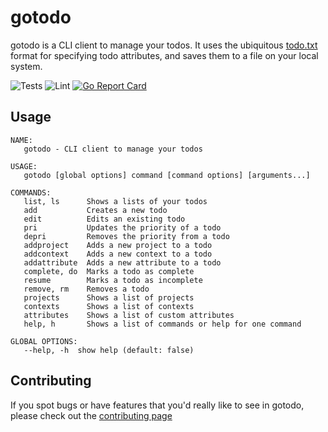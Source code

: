 # gotodo
gotodo is a CLI client to manage your todos. It uses the ubiquitous [todo.txt](http://todotxt.org/)
format for specifying todo attributes, and saves them to a file on your local system.

![Tests](https://github.com/dkrichards86/gotodo/workflows/Tests/badge.svg)
![Lint](https://github.com/dkrichards86/gotodo/workflows/Lint/badge.svg)
[![Go Report Card](https://goreportcard.com/badge/github.com/dkrichards86/gotodo)](https://goreportcard.com/report/github.com/dkrichards86/gotodo)

## Usage
```
NAME:
   gotodo - CLI client to manage your todos

USAGE:
   gotodo [global options] command [command options] [arguments...]

COMMANDS:
   list, ls      Shows a lists of your todos
   add           Creates a new todo
   edit          Edits an existing todo
   pri           Updates the priority of a todo
   depri         Removes the priority from a todo
   addproject    Adds a new project to a todo
   addcontext    Adds a new context to a todo
   addattribute  Adds a new attribute to a todo
   complete, do  Marks a todo as complete
   resume        Marks a todo as incomplete
   remove, rm    Removes a todo
   projects      Shows a list of projects
   contexts      Shows a list of contexts
   attributes    Shows a list of custom attributes
   help, h       Shows a list of commands or help for one command

GLOBAL OPTIONS:
   --help, -h  show help (default: false)
```

## Contributing

If you spot bugs or have features that you'd really like to see in gotodo, please check out the 
[contributing page](.github/CONTRIBUTING.md)
